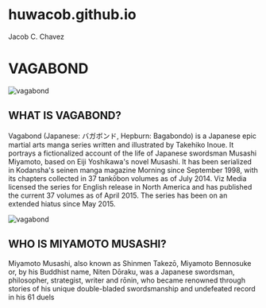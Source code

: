 # huwacob.github.io
Jacob C. Chavez 
# VAGABOND

![vagabond](https://d28hgpri8am2if.cloudfront.net/book_images/onix/cvr9781421577449/vagabond-vol-37-9781421577449_hr.jpg)
## WHAT IS VAGABOND?
Vagabond (Japanese: バガボンド, Hepburn: Bagabondo) is a Japanese epic martial arts manga series written and illustrated by Takehiko Inoue. It portrays a fictionalized account of the life of Japanese swordsman Musashi Miyamoto, based on Eiji Yoshikawa's novel Musashi. It has been serialized in Kodansha's seinen manga magazine Morning since September 1998, with its chapters collected in 37 tankōbon volumes as of July 2014. Viz Media licensed the series for English release in North America and has published the current 37 volumes as of April 2015. The series has been on an extended hiatus since May 2015.

![vagabond](https://www.google.com/url?sa=i&url=https%3A%2F%2Fall-worlds-alliance.fandom.com%2Fwiki%2FMusashi_Miyamoto&psig=AOvVaw1UrK5pfo9CUcdiVnrmnWk-&ust=1701835740533000&source=images&cd=vfe&opi=89978449&ved=0CBIQjRxqFwoTCNiOjr2494IDFQAAAAAdAAAAABAI)
## WHO IS MIYAMOTO MUSASHI?
Miyamoto Musashi, also known as Shinmen Takezō, Miyamoto Bennosuke or, by his Buddhist name, Niten Dōraku, was a Japanese swordsman, philosopher, strategist, writer and rōnin, who became renowned through stories of his unique double-bladed swordsmanship and undefeated record in his 61 duels

